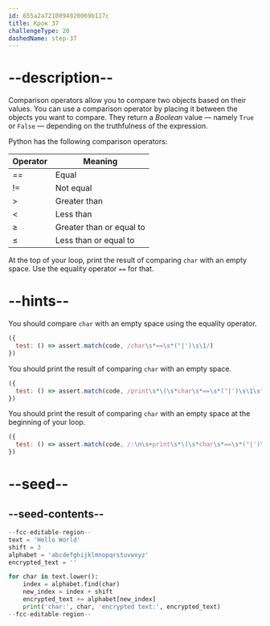 ```yaml
---
id: 655a2a7210094920069b117c
title: Крок 37
challengeType: 20
dashedName: step-37
---
```


# --description--

Comparison operators allow you to compare two objects based on their values. You can use a comparison operator by placing it between the objects you want to compare. They return a *Boolean* value — namely `True` or `False` — depending on the truthfulness of the expression.

Python has the following comparison operators:

<table>
  <thead>
    <tr>
      <th>Operator</th>
      <th>Meaning</th>
    </tr>
  </thead>
  <tbody>
    <tr>
      <td>==</td>
      <td>Equal</td>
    </tr>
    <tr>
      <td>!=</td>
      <td>Not equal</td>
    </tr>
    <tr>
      <td>&gt;</td>
      <td>Greater than</td>
    </tr>
    <tr>
      <td>&lt;</td>
      <td>Less than</td>
    </tr>
    <tr>
      <td>&ge;</td>
      <td>Greater than or equal to</td>
    </tr>
    <tr>
      <td>&le;</td>
      <td>Less than or equal to</td>
    </tr>
  </tbody>
</table>

At the top of your loop, print the result of comparing `char` with an empty space. Use the equality operator `==` for that.

# --hints--

You should compare `char` with an empty space using the equality operator.

```js
({
  test: () => assert.match(code, /char\s*==\s*("|')\s\1/)
})
```

You should print the result of comparing `char` with an empty space.

```js
({
  test: () => assert.match(code, /print\s*\(\s*char\s*==\s*("|')\s\1\s*\)/)
})
```

You should print the result of comparing `char` with an empty space at the beginning of your loop.

```js
({
  test: () => assert.match(code, /:\n\s+print\s*\(\s*char\s*==\s*("|')\s\1\s*\)/)
})
```

# --seed--

## --seed-contents--

```py
--fcc-editable-region--
text = 'Hello World'
shift = 3
alphabet = 'abcdefghijklmnopqrstuvwxyz'
encrypted_text = ''

for char in text.lower():
    index = alphabet.find(char)
    new_index = index + shift
    encrypted_text += alphabet[new_index]
    print('char:', char, 'encrypted text:', encrypted_text)
--fcc-editable-region--
```
